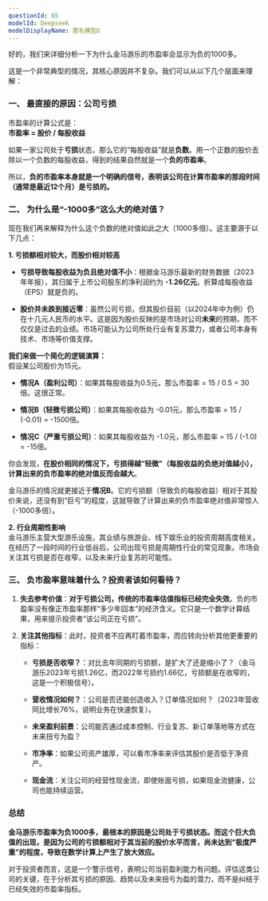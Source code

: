 ```yaml
---
questionId: 65
modelId: Deepseek
modelDisplayName: 匿名模型D
---
```

好的，我们来详细分析一下为什么金马游乐的市盈率会显示为负的1000多。

这是一个非常典型的情况，其核心原因并不复杂。我们可以从以下几个层面来理解：

### 一、 最直接的原因：公司亏损

市盈率的计算公式是：  
**市盈率 = 股价 / 每股收益**

如果一家公司处于**亏损**状态，那么它的“每股收益”就是**负数**。用一个正数的股价去除以一个负数的每股收益，得到的结果自然就是一个**负的市盈率**。

所以，**负的市盈率本身就是一个明确的信号，表明该公司在计算市盈率的那段时间（通常是最近12个月）是亏损的。**

### 二、 为什么是“-1000多”这么大的绝对值？

现在我们再来解释为什么这个负数的绝对值如此之大（1000多倍）。这主要源于以下几点：

**1. 亏损额相对较大，而股价相对较高**

- **亏损导致每股收益为负且绝对值不小**：根据金马游乐最新的财务数据（2023年年报），其归属于上市公司股东的净利润约为 **-1.26亿元**。折算成每股收益（EPS）就是负的。
    
- **股价并未跌到接近零**：虽然公司亏损，但其股价目前（以2024年中为例）仍在十几元人民币的水平。这是因为股价反映的是市场对公司**未来**的预期，而不仅仅是过去的业绩。市场可能认为公司所处行业有复苏潜力，或者公司本身有技术、市场等价值支撑。
    

**我们来做一个简化的逻辑演算：**  
假设某公司股价为15元。

- **情况A（盈利公司）**：如果其每股收益为0.5元，那么市盈率 = 15 / 0.5 = 30倍。这很正常。
    
- **情况B（轻微亏损公司）**：如果其每股收益为 -0.01元，那么市盈率 = 15 / (-0.01) = -1500倍。
    
- **情况C（严重亏损公司）**：如果其每股收益为 -1.0元，那么市盈率 = 15 / (-1.0) = -15倍。
    

你会发现，**在股价相同的情况下，亏损得越“轻微”（每股收益的负绝对值越小），计算出来的负市盈率的绝对值反而会越大**。

金马游乐的情况就更接近于**情况B**。它的亏损额（导致负的每股收益）相对于其股价来说，还没有到“巨亏”的程度，这就导致了计算出来的负市盈率绝对值非常惊人（-1000多倍）。

**2. 行业周期性影响**  
金马游乐主营大型游乐设施，其业绩与旅游业、线下娱乐业的投资周期高度相关。在经历了一段时间的行业低谷后，公司出现亏损是周期性行业的常见现象。市场会关注其亏损是否在收窄，以及未来行业复苏的可能性。

### 三、 负市盈率意味着什么？投资者该如何看待？

1. **失去参考价值**：**对于亏损公司，传统的市盈率估值指标已经完全失效**。负的市盈率没有像正市盈率那样“多少年回本”的经济含义。它只是一个数学计算结果，用来提示投资者“该公司正在亏损”。
    
2. **关注其他指标**：此时，投资者不应再盯着市盈率，而应转向分析其他更重要的指标：
    
    - **亏损是否收窄？**：对比去年同期的亏损额，是扩大了还是缩小了？（金马游乐2023年亏损1.26亿，而2022年亏损约1.66亿，亏损额是在收窄的，这是一个积极信号）。
        
    - **营收情况如何？**：公司是否还能创造收入？订单情况如何？（2023年营收同比增长76%，说明业务在快速恢复）。
        
    - **未来盈利前景**：公司能否通过成本控制、行业复苏、新订单落地等方式在未来扭亏为盈？
        
    - **市净率**：如果公司资产雄厚，可以看市净率来评估其股价是否低于净资产。
        
    - **现金流**：关注公司的经营性现金流，即使账面亏损，如果现金流健康，公司也能持续运营。
        

### 总结

**金马游乐市盈率为负1000多，最根本的原因是公司处于亏损状态。而这个巨大负值的出现，是因为公司的亏损额相对于其当前的股价水平而言，尚未达到“极度严重”的程度，导致在数学计算上产生了放大效应。**

对于投资者而言，这是一个警示信号，表明公司当前盈利能力有问题。评估这类公司的关键，在于分析其亏损的原因、趋势以及未来扭亏为盈的潜力，而不是纠结于已经失效的市盈率指标。